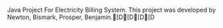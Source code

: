 Java Project For Electricity Billing System. This project was developed by Newton, Bismark, Prosper, Benjamin.[D[D[D[D
